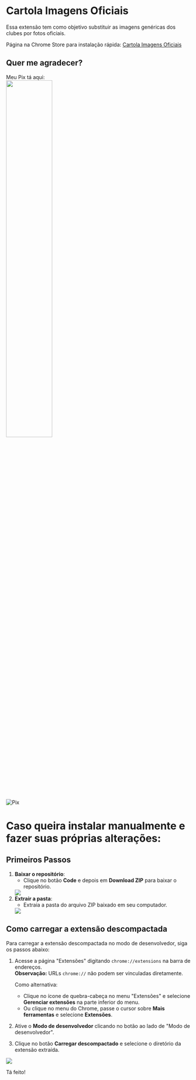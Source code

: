 # Cartola Imagens Oficiais
Essa extensão tem como objetivo substituir as imagens genéricas dos clubes por fotos oficiais.

Página na Chrome Store para instalação rápida: [Cartola Imagens Oficiais](https://chromewebstore.google.com/detail/cartola-imagens-oficiais/aiaglkhmijligfamllijmcpjjfngepje)

## Quer me agradecer?  
Meu Pix tá aqui:  
<img src="https://my-lolla.herokuapp.com/images/barcode.png" style="width: 50%"/>

![Pix](https://my-lolla.herokuapp.com/images/barcode.png)


# Caso queira instalar manualmente e fazer suas próprias alterações:
## Primeiros Passos

1. **Baixar o repositório**:
   - Clique no botão **Code** e depois em **Download ZIP** para baixar o repositório.
   <img src="https://i.imgur.com/OqNMnYK.png"/>
2. **Extrair a pasta**:
   - Extraia a pasta do arquivo ZIP baixado em seu computador.
   <img src="https://i.imgur.com/SJemTKn.png"/>

## Como carregar a extensão descompactada

Para carregar a extensão descompactada no modo de desenvolvedor, siga os passos abaixo:

1. Acesse a página "Extensões" digitando `chrome://extensions` na barra de endereços.  
   **Observação:** URLs `chrome://` não podem ser vinculadas diretamente.
   
   Como alternativa:
   - Clique no ícone de quebra-cabeça no menu "Extensões" e selecione **Gerenciar extensões** na parte inferior do menu.
   - Ou clique no menu do Chrome, passe o cursor sobre **Mais ferramentas** e selecione **Extensões**.

2. Ative o **Modo de desenvolvedor** clicando no botão ao lado de "Modo de desenvolvedor".

3. Clique no botão **Carregar descompactado** e selecione o diretório da extensão extraída.

<img src="https://developer.chrome.com/static/docs/extensions/get-started/tutorial/hello-world/image/extensions-page-e0d64d89a6acf_960.png?hl=pt-br"/>

Tá feito!

